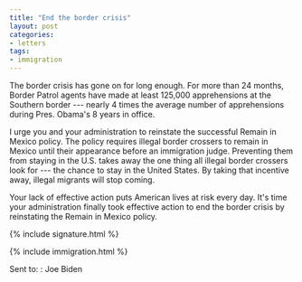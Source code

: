 ```yaml
---
title: "End the border crisis"
layout: post
categories:
- letters
tags:
- immigration
---
```


The border crisis has gone on for long enough. For more than 24 months, Border Patrol agents have made at least 125,000 apprehensions at the Southern border --- nearly 4 times the average number of apprehensions during Pres. Obama's 8 years in office.

I urge you and your administration to reinstate the successful Remain in Mexico policy. The policy requires illegal border crossers to remain in Mexico until their appearance before an immigration judge. Preventing them from staying in the U.S. takes away the one thing all illegal border crossers look for --- the chance to stay in the United States. By taking that incentive away, illegal migrants will stop coming.

Your lack of effective action puts American lives at risk every day. It's time your administration finally took effective action to end the border crisis by reinstating the Remain in Mexico policy.

{% include signature.html %}

{% include immigration.html %}

Sent to:
: Joe Biden
